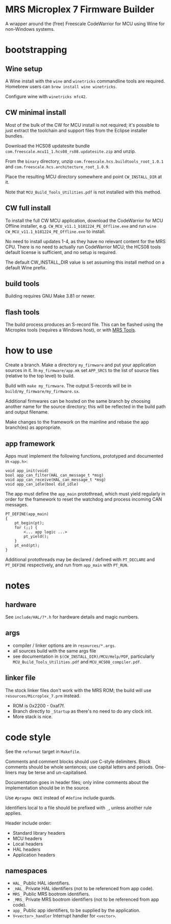 MRS Microplex 7 Firmware Builder
================================
A wrapper around the (free) Freescale CodeWarrior for MCU using Wine for
non-Windows systems.


bootstrapping
=============

Wine setup
----------
A Wine install with the `wine` and `winetricks` commandline tools are required.
Homebrew users can `brew install wine winetricks`.

Configure wine with `winetricks mfc42`.

CW minimal install
------------------
Most of the bulk of the CW for MCU install is not required; it's possible to
just extract the toolchain and support files from the Eclipse installer
bundles.

Download the HCS08 updatesite bundle
`com.freescale.mcu11_1.hcs08_rs08.updatesite.zip` and unzip.

From the `binary` directory, unzip `com.freescale.hcs.buildtools_root_1.0.1`
and `com.freescale.hcs.architecture_root_1.0.9`.

Place the resulting MCU directory somewhere and point `CW_INSTALL_DIR` at it.

Note that `MCU_Build_Tools_Utilities.pdf` is not installed with this method.

CW full install
---------------
To install the full CW MCU application, download the CodeWarrior for MCU
Offline installer, e.g. `CW_MCU_v11.1_b181224_PE_Offline.exe` and run
`wine CW_MCU_v11.1_b181224_PE_Offline.exe` to install.

No need to install updates 1-4, as they have no relevant content for the MRS
CPU. There is no need to actually run CodeWarrior MCU; the HCS08 tools default
license is sufficient, and no setup is required.

The default CW_INSTALL_DIR value is set assuming this install method on a
default Wine prefix.

build tools
-----------
Building requires GNU Make 3.81 or newer.

flash tools
-----------
The build process produces an S-record file. This can be flashed using the
Microplex tools (requires a Windows host), or with [MRS Tools](https://github.com/John-Titor/MRS_tools).

how to use
==========

Create a branch. Make a directory `my_firmware` and put your application
sources in it. In `my_firmware/app.mk` set `APP_SRCS` to the list of source
files (relative to the top level) to build. 

Build with `make my_firmware`. The output S-records will be in
`build/my_firmware/my_firmware.sx`.

Additional firmwares can be hosted on the same branch by choosing another name
for the source directory; this will be reflected in the build path and output
filename.

Make changes to the framework on the mainline and rebase the app branch(es) as
appropriate.

app framework
-------------
Apps must implement the following functions, prototyped and documented in
`<app.h>`:

    void app_init(void)
    bool app_can_filter(HAL_can_message_t *msg)
    void app_can_receive(HAL_can_message_t *msg)
    void app_can_idle(bool did_idle)

The app must define the `app_main` protothread, which must yield regularly in
order for the framework to reset the watchdog and process incoming CAN messages.

    PT_DEFINE(app_main)
    {
        pt_begin(pt);
        for (;;) {
            <... app logic ...>
            pt_yield();
        }
        pt_end(pt);
    }

Additional protothreads may be declared / defined with `PT_DECLARE` and
`PT_DEFINE` respectively, and run from `app_main` with `PT_RUN`.

notes
=====

hardware
--------
See `include/HAL/7*.h` for hardware details and magic numbers.

args
----
 - compiler / linker options are in `resources/*.args`.
 - all sources build with the same args file
 - see documentation in `$(CW_INSTALL_DIR)/MCU/Help/PDF`, particularly
   `MCU_Build_Tools_Utilities.pdf` and `MCU_HCS08_compiler.pdf`.

linker file
-----------
The stock linker files don't work with the MRS ROM; the build will use
`resources/Microplex_7.prm` instead.

 - ROM is 0x2200 - 0xaf7f.
 - Branch directly to `_Startup` as there's no need to do any clock init.
 - More stack is nice.

code style
==========

See the `reformat` target in `Makefile`.

Comments and comment blocks should use C-style delimiters. Block comments
should be whole sentences; use capital letters and periods. One-liners
may be terse and un-capitalised.

Documentation goes in header files; only inline comments about the
implementation should be in the source.

Use `#pragma ONCE` instead of `#define` include guards.

Identifiers local to a file should be prefixed with `_`, unless another
rule applies.

Header include order:
 - Standard library headers
 - MCU headers
 - Local headers
 - HAL headers
 - Application headers

namespaces
----------
 - `HAL_`               Public HAL identifiers.
 - `_HAL_`              Private HAL identifiers (not to be referenced from app code).
 - `MRS_`               Public MRS bootrom identifiers.
 - `_MRS_`              Private MRS bootrom identifiers (not to be referenced from app code).
 - `app_`               Public app identifiers, to be supplied by the application.
 - `V<vector>_handler`  Interrupt handler for `<vector>`.

